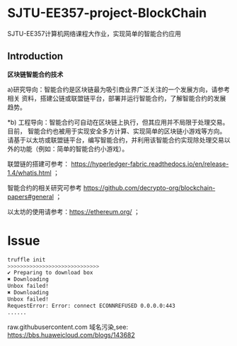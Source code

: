 # SJTU-EE357-project-BlockChain
SJTU-EE357计算机网络课程大作业，实现简单的智能合约应用

## Introduction

**区块链智能合约技术** 

a)研究导向：智能合约是区块链最为吸引商业界广泛关注的一个发展方向，请参考相关 资料，搭建公链或联盟链平台，部署并运行智能合约，了解智能合约的发展趋势。 

*b) 工程导向：智能合约可自动在区块链上执行，但其应用并不局限于处理交易。目前， 智能合约也被用于实现安全多方计算、实现简单的区块链小游戏等方向。请基于以太坊或联盟链平台，编写智能合约，并利用该智能合约实现除处理交易以外的功能（例如：简单的智能合约小游戏）。

联盟链的搭建可参考： https://hyperledger-fabric.readthedocs.io/en/release-1.4/whatis.html ；

智能合约的相关研究可参考 https://github.com/decrypto-org/blockchain-papers#general ；

以太坊的使用请参考：https://ethereum.org/ ；



# Issue

```bash
truffle init
>>>>>>>>>>>>>>>>>>>>>>>>>>>>>
✔ Preparing to download box
✖ Downloading
Unbox failed!
✖ Downloading
Unbox failed!
RequestError: Error: connect ECONNREFUSED 0.0.0.0:443
......
```

raw.githubusercontent.com 域名污染,see: https://bbs.huaweicloud.com/blogs/143682